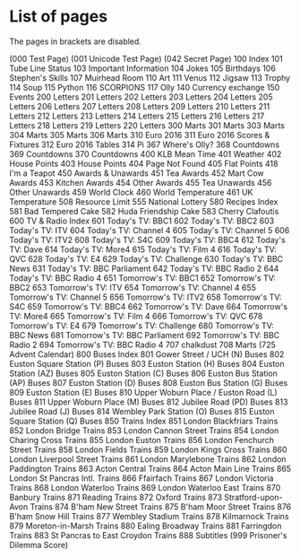 # List of pages
The pages in brackets are disabled.

(000 Test Page)
(001 Unicode Test Page)
(042 Secret Page)
100 Index
101 Tube Line Status
103 Important Information
104 Jokes
105 Birthdays
106 Stephen's Skills
107 Muirhead Room
110 Art
111 Venus
112 Jigsaw
113 Trophy
114 Soup
115 Python
116 SCORPIONS
117 Olly
140 Currency exchange
150 Events
200 Letters
201 Letters
202 Letters
203 Letters
204 Letters
205 Letters
206 Letters
207 Letters
208 Letters
209 Letters
210 Letters
211 Letters
212 Letters
213 Letters
214 Letters
215 Letters
216 Letters
217 Letters
218 Letters
219 Letters
220 Letters
300 Marts
301 Marts
303 Marts
304 Marts
305 Marts
306 Marts
310 Euro 2016
311 Euro 2016 Scores & Fixtures
312 Euro 2016 Tables
314 Pi
367 Where's Olly?
368 Countdowns
369 Countdowns
370 Countdowns
400 KLB Mean Time
401 Weather
402 House Points
403 House Points
404 Page Not Found
405 Flat Points
418 I'm a Teapot
450 Awards & Unawards
451 Tea Awards
452 Mart Cow Awards
453 Kitchen Awards
454 Other Awards
455 Tea Unawards
456 Other Unawards
459 World Clock
460 World Temperature
461 UK Temperature
508 Resource Limit
555 National Lottery
580 Recipes Index
581 Bad Tempered Cake
582 Huda Friendship Cake
583 Cherry Clafoutis
600 TV & Radio Index
601 Today's TV: BBC1
602 Today's TV: BBC2
603 Today's TV: ITV
604 Today's TV: Channel 4
605 Today's TV: Channel 5
606 Today's TV: ITV2
608 Today's TV: S4C
609 Today's TV: BBC4
612 Today's TV: Dave
614 Today's TV: More4
615 Today's TV: Film 4
616 Today's TV: QVC
628 Today's TV: E4
629 Today's TV: Challenge
630 Today's TV: BBC News
631 Today's TV: BBC Parliament
642 Today's TV: BBC Radio 2
644 Today's TV: BBC Radio 4
651 Tomorrow's TV: BBC1
652 Tomorrow's TV: BBC2
653 Tomorrow's TV: ITV
654 Tomorrow's TV: Channel 4
655 Tomorrow's TV: Channel 5
656 Tomorrow's TV: ITV2
658 Tomorrow's TV: S4C
659 Tomorrow's TV: BBC4
662 Tomorrow's TV: Dave
664 Tomorrow's TV: More4
665 Tomorrow's TV: Film 4
666 Tomorrow's TV: QVC
678 Tomorrow's TV: E4
679 Tomorrow's TV: Challenge
680 Tomorrow's TV: BBC News
681 Tomorrow's TV: BBC Parliament
692 Tomorrow's TV: BBC Radio 2
694 Tomorrow's TV: BBC Radio 4
707 chalkdust
708 Marts
(725 Advent Calendar)
800 Buses Index
801 Gower Street / UCH (N) Buses
802 Euston Square Station (P) Buses
803 Euston Station (H) Buses
804 Euston Station (AZ) Buses
805 Euston Station (C) Buses
806 Euston Bus Station (AP) Buses
807 Euston Station (D) Buses
808 Euston Bus Station (G) Buses
809 Euston Station (E) Buses
810 Upper Woburn Place / Euston Road (L) Buses
811 Upper Woburn Place (M) Buses
812 Jubilee Road (PD) Buses
813 Jubilee Road (J) Buses
814 Wembley Park Station (O) Buses
815 Euston Square Station (Q) Buses
850 Trains Index
851 London Blackfriars Trains
852 London Bridge Trains
853 London Cannon Street Trains
854 London Charing Cross Trains
855 London Euston Trains
856 London Fenchurch Street Trains
858 London Fields Trains
859 London Kings Cross Trains
860 London Liverpool Street Trains
861 London Marylebone Trains
862 London Paddington Trains
863 Acton Central Trains
864 Acton Main Line Trains
865 London St Pancras Intl. Trains
866 Ffairfach Trains
867 London Victoria Trains
868 London Waterloo Trains
869 London Waterloo East Trains
870 Banbury Trains
871 Reading Trains
872 Oxford Trains
873 Stratford-upon-Avon Trains
874 B'ham New Street Trains
875 B'ham Moor Street Trains
876 B'ham Snow Hill Trains
877 Wembley Stadium Trains
878 Kilmarnock Trains
879 Moreton-in-Marsh Trains
880 Ealing Broadway Trains
881 Farringdon Trains
883 St Pancras to East Croydon Trains
888 Subtitles
(999 Prisoner's Dilemma Score)